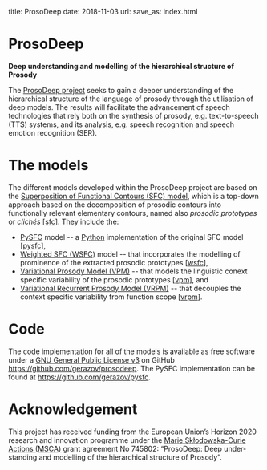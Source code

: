 title: ProsoDeep
date: 2018-11-03
url:
save_as: index.html

# ProsoDeep
**Deep understanding and modelling of the hierarchical structure of Prosody**

The [ProsoDeep project]({filename}project.md)
seeks to gain a deeper understanding of the hierarchical structure of the language of prosody through the utilisation of deep models.
The results will facilitate the advancement of speech technologies that rely both on the synthesis of prosody, e.g. text-to-speech (TTS) systems, and its analysis, e.g. speech recognition and speech emotion recognition (SER).

# The models

The different models developed within the ProsoDeep project are based on the [Superposition of Functional Contours (SFC) model]({filename}project.md#sfc), which is a top-down approach based on the decomposition of prosodic contours into functionally relevant elementary contours, named also *prosodic prototypes* or *clichés* \[[sfc]({filename}refs.md)\]. They include the:

  - [PySFC]({filename}pysfc.md) model -- a [Python](https://www.python.org/) implementation of the original SFC model \[[pysfc]({filename}refs.md)\],
  - [Weighted SFC (WSFC)]({filename}wsfc.md) model -- that incorporates the modelling of prominence of the extracted prosodic prototypes \[[wsfc]({filename}refs.md)\],
  - [Variational Prosody Model (VPM)]({filename}vpm.md) -- that models the linguistic conext specific variability of the prosodic prototypes \[[vpm]({filename}refs.md)\], and
  - [Variational Recurrent Prosody Model (VRPM)]({filename}vrpm.md) -- that decouples the context specific variability from function scope \[[vrpm]({filename}refs.md)\].

# Code

The code implementation for all of the models is available as free software under a [GNU General Public License v3](http://www.gnu.org/licenses/) on GitHub <https://github.com/gerazov/prosodeep>. The PySFC implementation can be found at <https://github.com/gerazov/pysfc>.

# Acknowledgement

This project has received funding from the European Union’s Horizon 2020 research and innovation programme under the [Marie Skłodowska-Curie Actions (MSCA)](http://ec.europa.eu/research/mariecurieactions/) grant agreement No 745802: “ProsoDeep: Deep under-standing and modelling of the hierarchical structure of Prosody”.

